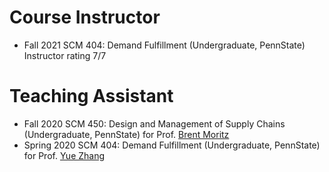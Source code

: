 # Course Instructor
- Fall 2021 SCM 404: Demand Fulfillment (Undergraduate, PennState) Instructor rating 7/7

# Teaching Assistant

- Fall 2020 SCM 450: Design and Management of Supply Chains (Undergraduate, PennState) for Prof. [Brent Moritz](http://www.personal.psu.edu/bbm3/index.html)
- Spring 2020 SCM 404: Demand Fulfillment (Undergraduate, PennState) for Prof. [Yue Zhang](https://sites.google.com/site/yuezhangfuqua/)